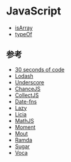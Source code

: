 # JavaScript

- [isArray](src/isArray/isArray.ts)
- [typeOf](src/typeOf/typeOf.ts)

## 参考

- [30 seconds of code](https://www.30secondsofcode.org/list)
- [Lodash](https://www.lodashjs.com/docs/latest)
- [Underscore](https://underscorejs.org)
- [ChanceJS](https://chancejs.com/)
- [CollectJS](https://collect.js.org)
- [Date-fns]()
- [Lazy]()
- [Licia]()
- [MathJS]()
- [Moment](http://momentjs.cn/)
- [Mout]()
- [Ramda]()
- [Sugar]()
- [Voca]()
